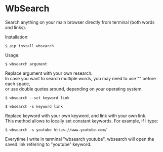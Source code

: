 # WbSearch

Search anything on your main browser directly from terminal (both words and links).

Installation:

    $ pip install wbsearch

Usage:

    $ wbsearch argument

Replace argument with your own research. \
In case you want to search multiple words, you may need to use "\" before each space, \
or use double quotes around, depending on your operating system.

    $ wbsearch --set keyword link
    
    $ wbsearch -s keyword link

Replace keyword with your own keyword, and link with your own link. \
This method allows to locally set constant keywords.
For example, if I type:
    
    $ wbsearch -s youtube https://www.youtube.com/ 

Everytime I write in terminal "wbsearch youtube", wbsearch will open the \
saved link referring to "youtube" keyword.